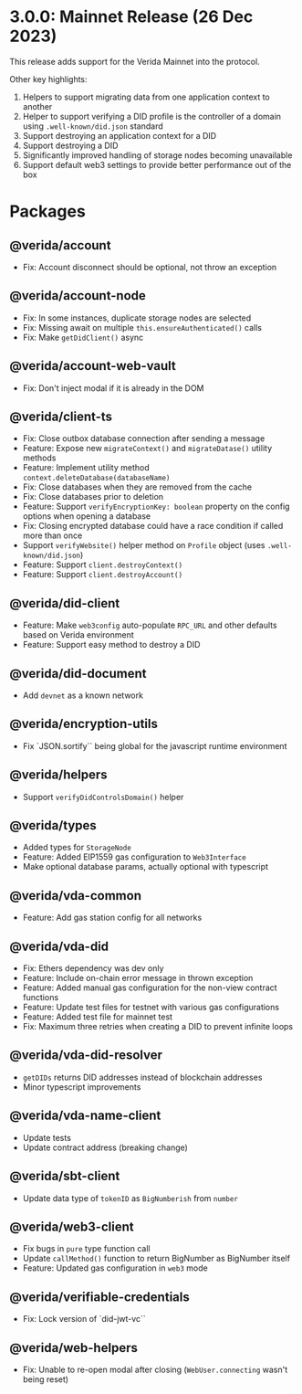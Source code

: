 
# 3.0.0: Mainnet Release (26 Dec 2023)

This release adds support for the Verida Mainnet into the protocol.

Other key highlights:

1. Helpers to support migrating data from one application context to another
2. Helper to support verifying a DID profile is the controller of a domain using `.well-known/did.json` standard
3. Support destroying an application context for a DID
4. Support destroying a DID
5. Significantly improved handling of storage nodes becoming unavailable
6. Support default web3 settings to provide better performance out of the box

# Packages

## @verida/account

- Fix: Account disconnect should be optional, not throw an exception

## @verida/account-node

- Fix: In some instances, duplicate storage nodes are selected
- Fix: Missing await on multiple `this.ensureAuthenticated()` calls
- Fix: Make `getDidClient()` async

## @verida/account-web-vault

- Fix: Don't inject modal if it is already in the DOM

## @verida/client-ts

- Fix: Close outbox database connection after sending a message
- Feature: Expose new `migrateContext()` and `migrateDatase()` utility methods
- Feature: Implement utility method `context.deleteDatabase(databaseName)`
- Fix: Close databases when they are removed from the cache
- Fix: Close databases prior to deletion
- Feature: Support `verifyEncryptionKey: boolean` property on the config options when opening a database
- Fix: Closing encrypted database could have a race condition if called more than once
- Support `verifyWebsite()` helper method on `Profile` object (uses `.well-known/did.json`)
- Feature: Support `client.destroyContext()`
- Feature: Support `client.destroyAccount()`

## @verida/did-client

- Feature: Make `web3config` auto-populate `RPC_URL` and other defaults based on Verida environment
- Feature: Support easy method to destroy a DID

## @verida/did-document

- Add `devnet` as a known network

## @verida/encryption-utils

- Fix `JSON.sortify`` being global for the javascript runtime environment

## @verida/helpers

- Support `verifyDidControlsDomain()` helper

## @verida/types

- Added types for `StorageNode`
- Feature: Added EIP1559 gas configuration to `Web3Interface`
- Make optional database params, actually optional with typescript

## @verida/vda-common

- Feature: Add gas station config for all networks

## @verida/vda-did

- Fix: Ethers dependency was dev only
- Feature: Include on-chain error message in thrown exception
- Feature: Added manual gas configuration for the non-view contract functions
- Feature: Update test files for testnet with various gas configurations
- Feature: Added test file for mainnet test
- Fix: Maximum three retries when creating a DID to prevent infinite loops

## @verida/vda-did-resolver

- `getDIDs` returns DID addresses instead of blockchain addresses
- Minor typescript improvements

## @verida/vda-name-client

- Update tests
- Update contract address (breaking change)

## @verida/sbt-client

- Update data type of `tokenID` as `BigNumberish` from `number`

## @verida/web3-client

- Fix bugs in `pure` type function call
- Update `callMethod()` function to return BigNumber as BigNumber itself
- Feature: Updated gas configuration in `web3` mode

## @verida/verifiable-credentials

- Fix: Lock version of `did-jwt-vc``

## @verida/web-helpers

- Fix: Unable to re-open modal after closing (`WebUser.connecting` wasn't being reset)